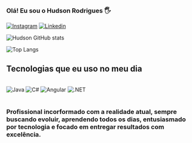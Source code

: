 ### Olá! Eu sou o Hudson Rodrigues 🖐️


[![Instagram](https://img.shields.io/badge/Instagram-E4405F?style=for-the-badge&logo=instagram&logoColor=white)](https://www.instagram.com/_hudsonrds)
[![Linkedin](https://img.shields.io/badge/LinkedIn-0077B5?style=for-the-badge&logo=linkedin&logoColor=white)](https://www.linkedin.com/in/hudson-rodrigues-64226a144/)

![Hudson GitHub stats](https://github-readme-stats.vercel.app/api?username=hudson-rodrigues&show_icons=true&theme=dracula)
<br/>

![Top Langs](https://github-readme-stats.vercel.app/api/top-langs/?username=hudson-rodrigues&size_weight=0.5&count_weight=0.5)

## Tecnologias que eu uso no meu dia


<div style="display: inline_block"><br/>
    <img alt="Java" src="https://img.shields.io/badge/Java-ED8B00?style=for-the-badge&logo=openjdk&logoColor=white" />
    <img alt="C#" src="https://img.shields.io/badge/C%23-239120?style=for-the-badge&logo=c-sharp&logoColor=white" />
    <img alt="Angular" src="https://img.shields.io/badge/Angular-DD0031?style=for-the-badge&logo=angular&logoColor=white" />
    <img alt=".NET" src="https://img.shields.io/badge/.NET-5C2D91?style=for-the-badge&logo=.net&logoColor=white" />
</div><br/>

<h3> Profissional incorformado com a realidade atual, sempre buscando evoluir, aprendendo todos os dias, entusiasmado por tecnologia e focado em entregar resultados com excelência.</h3>
